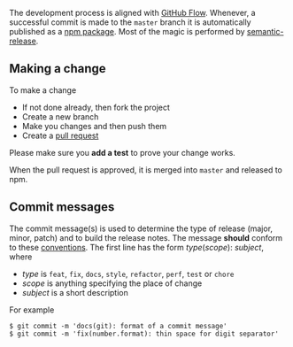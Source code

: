 The development process is aligned with [GitHub Flow](https://guides.github.com/introduction/flow/).  Whenever, a successful commit is made to the `master` branch it is automatically published as a [npm package](https://www.npmjs.com/package/isq). Most of the magic is performed by [semantic-release](https://github.com/semantic-release/semantic-release).

## Making a change

To make a change
* If not done already, then fork the project
* Create a new branch
* Make you changes and then push them
* Create a [pull request](https://help.github.com/articles/using-pull-requests/)

Please make sure you **add a test** to prove your change works.

When the pull request is approved, it is merged into `master` and released to npm.

## Commit messages
 
The commit message(s) is used to determine the type of release (major, minor, patch) and to build the release notes.  The message **should** conform to these [conventions](https://docs.google.com/document/d/1QrDFcIiPjSLDn3EL15IJygNPiHORgU1_OOAqWjiDU5Y/edit#heading=h.uyo6cb12dt6w). The first line has the form *type*(*scope*): *subject*, where

* *type* is `feat`, `fix`, `docs`, `style`, `refactor`, `perf`, `test` or `chore`
* *scope* is anything specifying the place of change
* *subject* is a short description

For example

    $ git commit -m 'docs(git): format of a commit message'
    $ git commit -m 'fix(number.format): thin space for digit separator'
